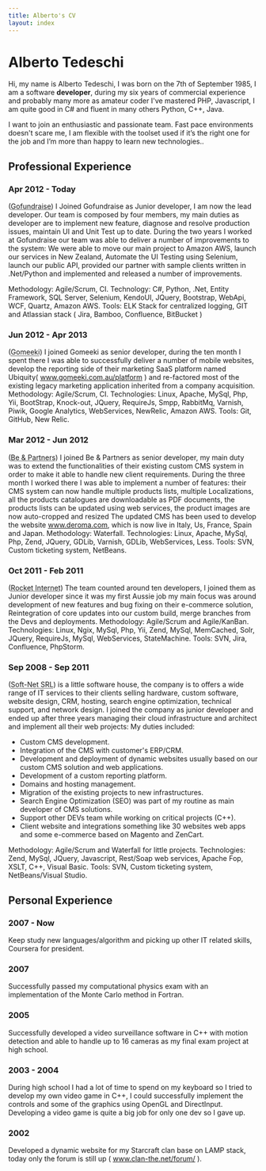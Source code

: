 ```yaml
---
title: Alberto's CV
layout: index
---
```

# Alberto Tedeschi #

Hi, my name is Alberto Tedeschi, I was born on the 7th of September 1985, I am a software **developer**, 
 during my six years of commercial experience and probably many more as amateur coder I've mastered PHP, Javascript, I am quite good in C# and fluent in many others Python, C++, Java.
 
I want to join an enthusiastic and passionate team. Fast pace environments doesn't scare me, I am flexible with the toolset used if it’s the right one for the job and I’m more than happy to learn new technologies..

## Professional Experience ##

### Apr 2012 - Today ###
(<abbr title="Gofundraise, Sydney, Australia">Gofundraise</abbr>) 
I Joined Gofundraise as Junior developer, I am now the lead developer.
Our team is composed by four members, my main duties as developer are to implement new feature, diagnose and resolve production issues, maintain UI and Unit Test up to date. 
During the two years I worked at Gofundraise our team was able to deliver a number of improvements to the system: We were able to move our main project to Amazon AWS, launch our services in New Zealand, 
Automate the UI Testing using Selenium, launch our public API, provided our partner with sample clients written in .Net/Python and implemented and released a number of improvements.

Methodology: Agile/Scrum, CI.
Technology: C#, Python, .Net, Entity Framework, SQL Server, Selenium, KendoUI, JQuery, Bootstrap, WebApi, WCF, Quartz, Amazon AWS.
Tools: ELK Stack for centralized logging, GIT and Atlassian stack ( Jira, Bamboo, Confluence, BitBucket )

### Jun 2012 - Apr 2013 ###
(<abbr title="Gomeeki, Sydney, Australia">Gomeeki</abbr>) 
I joined Gomeeki as senior developer, during the ten month I spent there I was able to successfully deliver a number of mobile websites, 
develop the reporting side of their marketing SaaS platform named Ubiquity( www.gomeeki.com.au/platform ) and re-factored most of the existing legacy marketing 
application inherited from a company acquisition.
Methodology: Agile/Scrum, CI.
Technologies: Linux, Apache, MySql, Php, Yii, BootStrap, Knock-out, JQuery, RequireJs, Smpp, RabbitMq, Varnish, Piwik, Google Analytics, WebServices, NewRelic, Amazon AWS.
Tools: Git, GitHub, New Relic.

### Mar 2012 - Jun 2012  ###
(<abbr title="Be &amp; Partners, Reggio Emilia, Italy">Be &amp; Partners</abbr>) 
I joined Be &amp; Partners as senior developer, my main duty was to extend the functionalities of their existing custom CMS system in order to make it able to handle 
new client requirements.
During the three month I worked there I was able to implement a number of features: their CMS system can now handle multiple products lists, multiple Localizations, 
all the products catalogues are downloadable as PDF documents, the products lists can be updated using web services, the product images are now auto-cropped and resized
The updated CMS has been used to develop the website www.deroma.com, which is now live in Italy, Us, France, Spain and Japan.
Methodology: Waterfall.
Technologies: Linux, Apache, MySql, Php, Zend, JQuery, GDLib, Varnish, GDLib, WebServices, Less.
Tools: SVN, Custom ticketing system, NetBeans.

### Oct 2011 - Feb 2011 ###
(<abbr title="Rocket Internet Gmbh, Sydney, Australia">Rocket Internet</abbr>) 
The team counted around ten developers, I joined them as Junior developer since it was my first Aussie job my main focus was around development of new features and bug fixing on their e-commerce solution, 
Reintegration of core updates into our custom build, merge branches from the Devs and deployments.
Methodology: Agile/Scrum and Agile/KanBan.
Technologies: Linux, Ngix, MySql, Php, Yii, Zend, MySql, MemCached, Solr, JQuery, RequireJs, MySql, WebServices, StateMachine.
Tools: SVN, Jira, Confluence, PhpStorm.

### Sep 2008 - Sep 2011 ###
(<abbr title="Soft-Net SRL, Sassuolo, Italy">Soft-Net SRL</abbr>) 
 is a little software house, the company is to offers a wide range of IT services to their clients selling hardware, custom software, website design, CRM, hosting, search engine optimization, technical support, and network design.
I joined the company as junior developer and ended up after three years managing their cloud infrastructure and architect and implement all their web projects:
My duties included:
* Custom CMS development.
* Integration of the CMS with customer's ERP/CRM.
* Development and deployment of dynamic websites usually based on our custom CMS solution and web applications.
* Development of a custom reporting platform.
* Domains and hosting management.
* Migration of the existing projects to new infrastructures.
* Search Engine Optimization (SEO) was part of my routine as main developer of CMS solutions.
* Support other DEVs team while working on critical projects (C++).
* Client website and integrations something like 30 websites web apps and some e-commerce based on Magento and ZenCart.

Methodology: Agile/Scrum and Waterfall for little projects.
Technologies: Zend, MySql, JQuery, Javascript, Rest/Soap web services, Apache Fop, XSLT, C++, Visual Basic.
Tools: SVN, Custom ticketing system, NetBeans/Visual Studio.

## Personal Experience ##

### 2007 - Now ###
Keep study new languages/algorithm and picking up other IT related skills, Coursera for president.

### 2007 ###
Successfully passed my computational physics exam with an implementation of the Monte Carlo method in Fortran.

### 2005 ###
Successfully developed a video surveillance software in C++ with motion detection and able to handle up to 16 cameras as my final exam project at high school.  

### 2003 - 2004 ###
During high school I had a lot of time to spend on my keyboard so I tried to develop my own video game in C++, I could successfully implement the controls and some of the graphics using OpenGL and DirectInput.
Developing a video game is quite a big job for only one dev so I gave up.

### 2002 ###
Developed a dynamic website for my Starcraft clan base on LAMP stack, today only the forum is still up ( www.clan-the.net/forum/ ).
